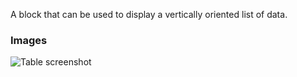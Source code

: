 A block that can be used to display a vertically oriented list of data.

### Images

![Table screenshot](https://gitlab.com/appsemble/appsemble/-/raw/0.24.6/config/assets/list.png)
